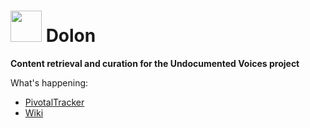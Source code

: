 <img src="https://raw.githubusercontent.com/erickpeirson/Dolon/docs/dolon_smallest.jpg" height="50"/> Dolon
======

**Content retrieval and curation for the Undocumented Voices project**

What's happening: 
* [PivotalTracker](https://www.pivotaltracker.com/n/projects/1102270)
* [Wiki](https://github.com/erickpeirson/DREAM/wiki)
